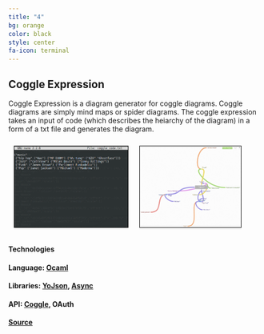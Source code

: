 ```yaml
---
title: "4"
bg: orange
color: black
style: center
fa-icon: terminal
---
```

## Coggle Expression     
Coggle Expression is a diagram generator for coggle diagrams.
Coggle diagrams are simply mind maps or spider diagrams.
The coggle expression takes an input of code (which describes the heiarchy of the diagram) in a form of a txt file and generates the diagram.   

<div>
<a href="screens/coggle2.png">
<img src="screens/coggle2.png" style="border:1px solid black; margin:.8em; width:45%; height:45%; float:left; clear: left" />
</a>
<a href="screens/coggle1.png">
<img src="screens/coggle1.png" style="border:1px solid black; margin:.8em; width:40%; height:40%" />
</a>
</div>   

         
#### **Technologies**

#### Language: [**Ocaml**](http://www.ocaml.org/)

#### Libraries: [**YoJson**](https://github.com/mjambon/yojson), [**Async**](https://github.com/mirage/ocaml-cohttp)

#### API: [**Coggle**](http://coggle.it/), **OAuth**

#### [Source](https://github.com/MisterTerrific/coggle-expressions)    